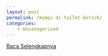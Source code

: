 ```yaml
---
layout: post
permalink: /mimpi-di-toilet-bersih/
categories:
    - Uncategorized
---
```


[Baca Selengkapnya](/04)